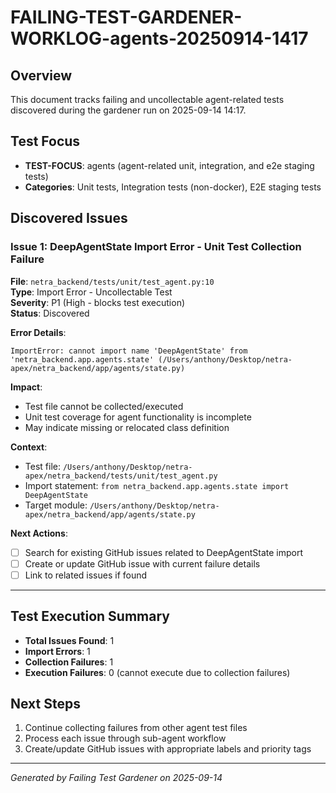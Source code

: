 # FAILING-TEST-GARDENER-WORKLOG-agents-20250914-1417

## Overview
This document tracks failing and uncollectable agent-related tests discovered during the gardener run on 2025-09-14 14:17.

## Test Focus
- **TEST-FOCUS**: agents (agent-related unit, integration, and e2e staging tests)
- **Categories**: Unit tests, Integration tests (non-docker), E2E staging tests

## Discovered Issues

### Issue 1: DeepAgentState Import Error - Unit Test Collection Failure
**File**: `netra_backend/tests/unit/test_agent.py:10`  
**Type**: Import Error - Uncollectable Test  
**Severity**: P1 (High - blocks test execution)  
**Status**: Discovered  

**Error Details**:
```
ImportError: cannot import name 'DeepAgentState' from 'netra_backend.app.agents.state' (/Users/anthony/Desktop/netra-apex/netra_backend/app/agents/state.py)
```

**Impact**:
- Test file cannot be collected/executed
- Unit test coverage for agent functionality is incomplete
- May indicate missing or relocated class definition

**Context**:
- Test file: `/Users/anthony/Desktop/netra-apex/netra_backend/tests/unit/test_agent.py`
- Import statement: `from netra_backend.app.agents.state import DeepAgentState`
- Target module: `/Users/anthony/Desktop/netra-apex/netra_backend/app/agents/state.py`

**Next Actions**:
- [ ] Search for existing GitHub issues related to DeepAgentState import
- [ ] Create or update GitHub issue with current failure details
- [ ] Link to related issues if found

---

## Test Execution Summary
- **Total Issues Found**: 1
- **Import Errors**: 1
- **Collection Failures**: 1
- **Execution Failures**: 0 (cannot execute due to collection failures)

## Next Steps
1. Continue collecting failures from other agent test files
2. Process each issue through sub-agent workflow
3. Create/update GitHub issues with appropriate labels and priority tags

---

*Generated by Failing Test Gardener on 2025-09-14*
